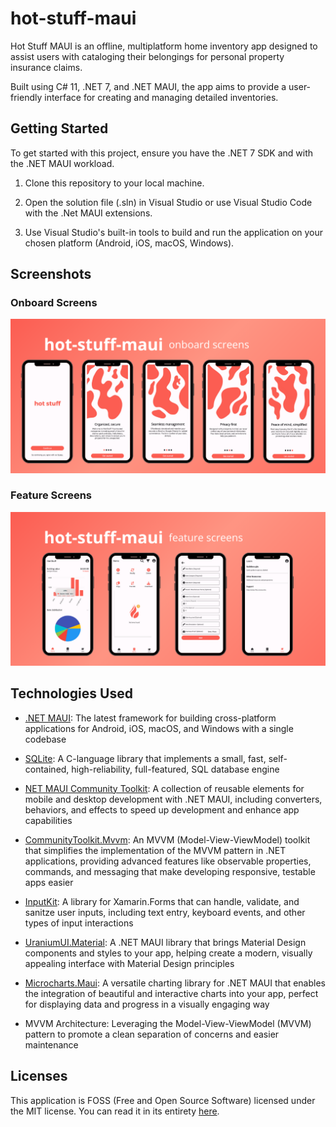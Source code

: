 # hot-stuff-maui
Hot Stuff MAUI is an offline, multiplatform home inventory app designed to assist users with cataloging their belongings for personal property insurance claims.

Built using C# 11, .NET 7, and .NET MAUI, the app aims to provide a user-friendly interface for creating and managing detailed inventories.

## Getting Started

To get started with this project, ensure you have the .NET 7 SDK and with the .NET MAUI workload.

1. Clone this repository to your local machine.

2. Open the solution file (.sln) in Visual Studio or use Visual Studio Code with the .Net MAUI extensions.

3. Use Visual Studio's built-in tools to build and run the application on your chosen platform (Android, iOS, macOS, Windows).

## Screenshots
### Onboard Screens
![](https://github.com/PamCatten/hot-stuff-maui/blob/main/Assets/hot-stuff-maui-banner-1.png)
### Feature Screens
![](https://github.com/PamCatten/hot-stuff-maui/blob/main/Assets/hot-stuff-maui-banner-2.png)

## Technologies Used
* [.NET MAUI](https://github.com/dotnet/maui): The latest framework for building cross-platform applications for Android, iOS, macOS, and Windows with a single codebase
  
* [SQLite](https://www.sqlite.org/index.html): A C-language library that implements a small, fast, self-contained, high-reliability, full-featured, SQL database engine
  
* [NET MAUI Community Toolkit](https://github.com/CommunityToolkit/Maui): A collection of reusable elements for mobile and desktop development with .NET MAUI, including converters, behaviors, and effects to speed up development and enhance app capabilities
  
* [CommunityToolkit.Mvvm](https://github.com/CommunityToolkit/dotnet): An MVVM (Model-View-ViewModel) toolkit that simplifies the implementation of the MVVM pattern in .NET applications, providing advanced features like observable properties, commands, and messaging that make developing responsive, testable apps easier
  
* [InputKit](https://github.com/enisn/Xamarin.Forms.InputKit): A library for Xamarin.Forms that can handle, validate, and sanitze user inputs, including text entry, keyboard events, and other types of input interactions
  
* [UraniumUI.Material](https://github.com/enisn/UraniumUI): A .NET MAUI library that brings Material Design components and styles to your app, helping create a modern, visually appealing interface with Material Design principles
  
* [Microcharts.Maui](https://github.com/microcharts-dotnet/Microcharts): A versatile charting library for .NET MAUI that enables the integration of beautiful and interactive charts into your app, perfect for displaying data and progress in a visually engaging way
  
* MVVM Architecture: Leveraging the Model-View-ViewModel (MVVM) pattern to promote a clean separation of concerns and easier maintenance

## Licenses
This application is FOSS (Free and Open Source Software) licensed under the MIT license. You can read it in its entirety [here](https://mit-license.org/).
